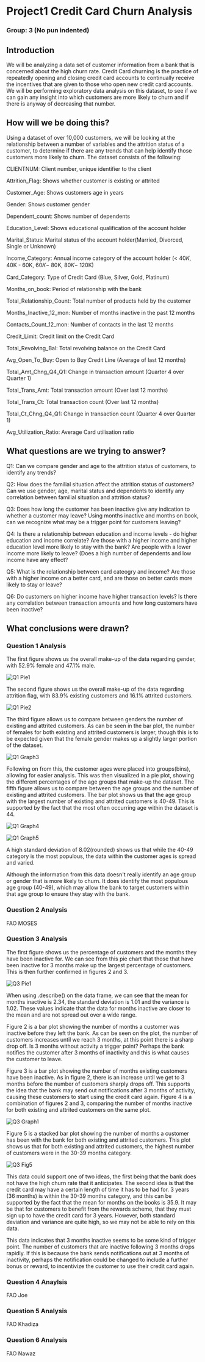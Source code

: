 # Project1 Credit Card Churn Analysis

### Group: 3 (No pun indented)


## Introduction

We will be analyzing a data set of customer information from a bank that is concerned about the high churn rate. Credit Card churning is the practice of repeatedly opening and closing credit card accounts to continually receive the incentives that are given to those who open new credit card accounts. We will be performing exploratory data analysis on this dataset, to see if we can gain any insight into which customers are more likely to churn and if there is anyway of decreasing that number.

## How will we be doing this?

Using a dataset of over 10,000 customers, we will be looking at the relationship between a number of variables and the attrition status of a customer, to determine if there are any trends that can help identify those customers more likely to churn. The dataset consists of the following:

CLIENTNUM: Client number, unique identifier to the client

Attrition_Flag: Shows whether customer is existing or attrited

Customer_Age: Shows customers age in years

Gender: Shows customer gender

Dependent_count: Shows number of dependents

Education_Level: Shows educational qualification of the account holder

Marital_Status: Marital status of the account holder(Married, Divorced, Single or Unknown)

Income_Category: Annual income category of the account holder (< 40𝐾, 40K - 60K,  60𝐾− 80K,  80𝐾− 120K)

Card_Category: Type of Credit Card (Blue, Silver, Gold, Platinum)

Months_on_book: Period of relationship with the bank

Total_Relationship_Count: Total number of products held by the customer

Months_Inactive_12_mon: Number of months inactive in the past 12 months

Contacts_Count_12_mon: Number of contacts in the last 12 months

Credit_Limit: Credit limit on the Credit Card

Total_Revolving_Bal: Total revolving balance on the Credit Card

Avg_Open_To_Buy: Open to Buy Credit Line (Average of last 12 months)

Total_Amt_Chng_Q4_Q1: Change in transaction amount (Quarter 4 over Quarter 1)

Total_Trans_Amt: Total transaction amount (Over last 12 months)

Total_Trans_Ct: Total transaction count (Over last 12 months)

Total_Ct_Chng_Q4_Q1: Change in transaction count (Quarter 4 over Quarter 1)

Avg_Utilization_Ratio: Average Card utilisation ratio

## What questions are we trying to answer?

Q1: Can we compare gender and age to the attrition status of customers, to identify any trends?

Q2: How does the familial situation affect the attrition status of customers? Can we use gender, age, marital status and dependents to identify any correlation between familial situation and attrition status?

Q3: Does how long the customer has been inactive give any indication to whether a customer may leave? Using months inactive and months on book, can we recognize what may be a trigger point for customers leaving?

Q4: Is there a relationship between education and income levels - do higher education and income correlate? Are those with a higher income and higher education level more likely to stay with the bank? Are people with a lower income more likely to leave? (Does a high number of dependents and low income have any effect? 

Q5: What is the relationship between card cateogry and income? Are those with a higher income on a better card, and are those on better cards more likely to stay or leave?

Q6: Do customers on higher income have higher transaction levels? Is there any correlation between transaction amounts and how long customers have been inactive?

## What conclusions were drawn?

### Question 1 Analysis

The first figure shows us the overall make-up of the data regarding gender, with 52.9% female and 47.1% male.

![Q1 Pie1](https://user-images.githubusercontent.com/88689661/146591600-175cfea2-1fa0-44a8-b09d-0b976c0b2ad3.jpg)

The second figure shows us the overall make-up of the data regarding attrition flag, with 83.9% existing customers and 16.1% attrited customers.

![Q1 Pie2](https://user-images.githubusercontent.com/88689661/146591601-6c9034ce-7c74-463a-9b50-01f996e0b047.jpg)

The third figure allows us to compare between genders the number of existing and attrited customers. As can be seen in the bar plot, the number of females for both existing and attrited customers is larger, though this is to be expected given that the female gender makes up a slightly larger portion of the dataset.

![Q1 Graph3](https://user-images.githubusercontent.com/88689661/146591831-1831a8a3-a515-4de6-97e7-d5d3760d9736.jpg)


Following on from this, the customer ages were placed into groups(bins), allowing for easier analysis. This was then visualized in a pie plot, showing the different percentages of the age groups that make-up the dataset. The fifth figure allows us to compare between the age groups and the number of existing and attrited customers. The bar plot shows us that the age group with the largest number of existing and attrited customers is 40-49. This is supported by the fact that the most often occurring age within the dataset is 44.


![Q1 Graph4](https://user-images.githubusercontent.com/88689661/146593271-106dadfe-ab54-4a76-8e96-6143eb89460a.png)

![Q1 Graph5](https://user-images.githubusercontent.com/88689661/146593452-82b485c6-412d-4376-bdba-ed277472ad8a.png)



A high standard deviation of 8.02(rounded) shows us that while the 40-49 category is the most populous, the data within the customer ages is spread and varied.

Although the information from this data doesn't really identify an age group or gender that is more likely to churn. It does identify the most populous age group (40-49), which may allow the bank to target customers within that age group to ensure they stay with the bank.

### Question 2 Analysis

FAO MOSES

### Question 3 Analysis

The first figure shows us the percentage of customers and the months they have been inactive for. We can see from this pie chart that those that have been inactive for 3  months  make up the largest percentage of customers. This is then further confirmed in figures 2 and 3.

![Q3 Pie1](https://user-images.githubusercontent.com/88689661/146599914-5bfd0e0c-5a27-45a6-aaba-f2feb3f7fbaf.jpg)


When using .describe() on the data frame, we can see that the mean for months inactive is 2.34, the standard deviation is 1.01 and the variance is 1.02. These values indicate that the data for months inactive are closer to the mean and are not spread out over a wide range.

Figure 2 is a bar plot showing the number of months a customer was inactive before they left the bank. As can be seen on the plot, the number of customers increases until we reach 3 months, at this point there is a sharp drop off. Is 3 months without activity a trigger point? Perhaps the bank notifies the customer after 3 months of inactivity and this is what causes the customer to leave.

Figure 3 is a bar plot showing the number of months existing customers have been inactive. As in figure 2, there is an increase until we get to 3 months before the number of customers sharply drops off. This supports the idea that the bank may send out notifications after 3 months of activity, causing these customers to start using the credit card again. Figure 4 is a combination of figures 2 and 3, comparing the number of months inactive for both existing and attrited customers on the same plot.

![Q3 Graph1](https://user-images.githubusercontent.com/88689661/146600158-fc96698a-61bc-4391-b55d-c9b625666d6b.jpg)


Figure 5 is a stacked bar plot showing the number of months a customer has been with the bank for both existing and attrited customers. This plot shows us that for both existing and attrited customers, the highest number of customers were in the 30-39 months category. 

![Q3 Fig5](https://user-images.githubusercontent.com/88689661/146600358-23281bb8-4219-4c2f-8d10-e754f9080940.jpg)


This data could support one of two ideas, the first being that the bank does not have the high churn rate that it anticipates. The second idea is that the credit card may have a certain length of time it has to be had for. 3 years (36 months) is within the 30-39 months category, and this can be supported by the fact that the mean for months on the books is 35.9. It may be that for customers to benefit from the rewards scheme, that they must sign up to have the credit card for 3 years. However, both standard deviation and variance are quite high, so we may not be able to rely on this data.

This data indicates that 3 months inactive seems to be some kind of trigger point. The number of customers that are inactive following 3 months drops rapidly. If this is because the bank sends notifications out at 3 months of inactivity, perhaps the notification could be changed to include a further bonus or reward, to incentivize the customer to use their credit card again. 

### Question 4 Anaylsis

FAO Joe

### Question 5 Analysis

FAO Khadiza

### Question 6 Analysis

FAO Nawaz


